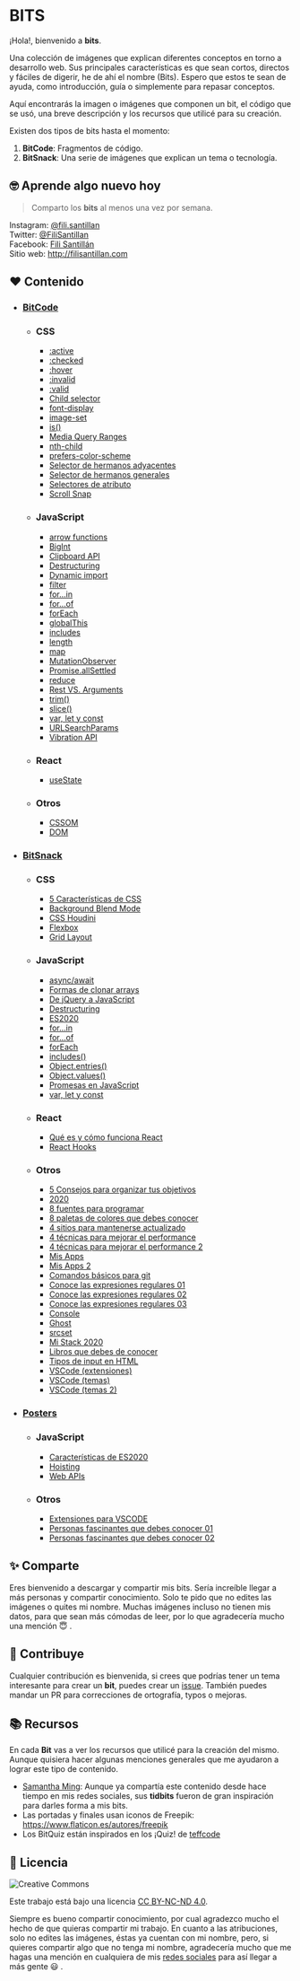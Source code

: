 # BITS

¡Hola!, bienvenido a **bits**.

Una colección de imágenes que explican diferentes conceptos en torno a desarrollo web. Sus principales características es que sean cortos, directos y fáciles de digerir, he de ahí el nombre (Bits). Espero que estos te sean de ayuda, como introducción, guía o simplemente para repasar conceptos.

Aquí encontrarás la imagen o imágenes que componen un bit, el código que se usó, una breve descripción y los recursos que utilicé para su creación.

Existen dos tipos de bits hasta el momento:

1. **BitCode**: Fragmentos de código.
2. **BitSnack**: Una serie de imágenes que explican un tema o tecnología.

## 🤓 Aprende algo nuevo hoy

> Comparto los **bits** al menos una vez por semana.

Instagram: [@fili.santillan](https://www.instagram.com/fili.santillan/)  
Twitter: [@FiliSantillan](https://twitter.com/FiliSantillan)  
Facebook: [Fili Santillán](https://www.facebook.com/FiliSantillan96/)  
Sitio web: http://filisantillan.com

## ❤ Contenido

-   ### [BitCode](/BitCode/)

    -   ### CSS
        -   [:active](BitCode/active/active.md)
        -   [:checked](BitCode/checked/checked.md)
        -   [:hover](BitCode/hover/hover.md)
        -   [:invalid](/BitCode/invalid/invalid.md)
        -   [:valid](/BitCode/valid/valid.md)
        -   [Child selector](BitCode/child-selector/child-selector.md)
        -   [font-display](/BitCode/font-display/font-display.md)
        -   [image-set](BitCode/image-set/image-set.md)
        -   [is()](BitCode/is/is.md)
        -   [Media Query Ranges](/BitCode/media-query-ranges/media-query-ranges.md)
        -   [nth-child](/BitCode/nth-child/nth-child.md)
        -   [prefers-color-scheme](/BitCode/prefers-color-scheme/prefers-color-scheme.md)
        -   [Selector de hermanos adyacentes](/BitCode/adjacent-sibling-selector/adjacent-sibling-selector.md)
        -   [Selector de hermanos generales](/BitCode/general-sibling-selector/general-sibling-selector.md)
        -   [Selectores de atributo](/BitCode/attribute-selectors/attribute-selectors.md)
        -   [Scroll Snap](/BitCode/scroll-snap/scroll-snap.md)

    -   ### JavaScript
        -   [arrow functions](/BitCode/arrow-functions/arrow-functions.md)
        -   [BigInt](/BitCode/BigInt/BigInt.md)
        -   [Clipboard API](/BitCode/ClipboardApi/clipboardApi.md)
        -   [Destructuring](/BitCode/Destructuring/destructuring.md)
        -   [Dynamic import](/BitCode/DynamicImport/dynamic-import.md)
        -   [filter](/BitCode/filter/filter.md)
        -   [for...in](/BitCode/for...in/for...in.md)
        -   [for...of](/BitCode/for...of/for...of.md)
        -   [forEach](/BitCode/forEach/forEach.md)
        -   [globalThis](/BitCode/globalThis/globalThis.md)
        -   [includes](/BitCode/includes/includes.md)
        -   [length](/BitCode/length/length.md)
        -   [map](/BitCode/map/map.md)
        -   [MutationObserver](/BitCode/mutationObserver/mutationObserver.md)
        -   [Promise.allSettled](/BitCode/Promise.allSettled/Promise.allSettled.md)
        -   [reduce](/BitCode/reduce/reduce.md)
        -   [Rest VS. Arguments](/BitCode/RestVSArguments/RestVSArguments.md)
        -   [trim()](/BitCode/trim/trim.md)
        -   [slice()](/BitCode/slice/slice.md)
        -   [var, let y const](./BitCode/var-let-const/var-let-const.md)
        -   [URLSearchParams](/BitCode/URLSearchParams/URLSearchParams.md)
        -   [Vibration API](/BitCode/vibration-api/vibration-api.md)

    -   ### React
        -   [useState](/BitCode/useState/useState.md)

    -   ### Otros
        -   [CSSOM](/BitCode/CSSOM/CSSOM.md)
        -   [DOM](/BitCode/DOM/DOM.md)

-   ### [BitSnack](/BitSnack/)

    -   ### CSS

        -   [5 Características de CSS](/BitSnack/css-features/css-features.md)
        -   [Background Blend Mode](/BitSnack/background-blend-mode/background-blend-mode.md)
        -   [CSS Houdini](/BitSnack/css-houdini/css-houdini.md)
        -   [Flexbox](/BitSnack/flexbox/flexbox.md)
        -   [Grid Layout](/BitSnack/grid-layout/grid-layout.md)

    -   ### JavaScript

        -   [async/await](/BitSnack/async-await/async-await.md)
        -   [Formas de clonar arrays](/BitSnack/clone-arrays/clone-arrays.md)
        -   [De jQuery a JavaScript](/BitSnack/jquery-js/jquery-js.md)
        -   [Destructuring](/BitSnack/Destructuring/destructuring.md)
        -   [ES2020](/BitSnack/ES2020/ES2020.md)
        -   [for...in](/BitSnack/for...in/for...in.md)
        -   [for...of](/BitSnack/for...of/for...of.md)
        -   [forEach](/BitSnack/forEach/forEach.md)
        -   [includes()](/BitSnack/includes/includes.md)
        -   [Object.entries()](/BitSnack/Object.entries/Object.entries.md)
        -   [Object.values()](/BitSnack/Object.values/Object.values.md)
        -   [Promesas en JavaScript](/BitSnack/promises/promises.md)
        -   [var, let y const](/BitSnack/var-let-const/var-let-const.md)

    -   ### React

        -   [Qué es y cómo funciona React](/BitSnack/react/react.md)
        -   [React Hooks](/BitSnack/react-hooks/react-hooks.md)

    -   ### Otros
        -   [5 Consejos para organizar tus objetivos](BitSnack/organization/organizacion.md)
        -   [2020](/BitSnack/2020/2020.md)
        -   [8 fuentes para programar](/BitSnack/fonts/fonts.md)
        -   [8 paletas de colores que debes conocer](/BitSnack/color-palettes/color-palettes.md)
        -   [4 sitios para mantenerse actualizado](/BitSnack/learn/learn.md)
        -   [4 técnicas para mejorar el performance](/BitSnack/performance/performance.md)
        -   [4 técnicas para mejorar el performance 2](/BitSnack/performance-2/performance-2.md)
        -   [Mis Apps](/BitSnack/apps/apps.md)
        -   [Mis Apps 2](/BitSnack/apps-2/apps-2.md)
        -   [Comandos básicos para git](/BitSnack/git-commands/git-commands.md)
        -   [Conoce las expresiones regulares 01](/BitSnack/regExp/regExp.md)
        -   [Conoce las expresiones regulares 02](/BitSnack/regExp2/regExp2.md)
        -   [Conoce las expresiones regulares 03](/BitSnack/regExp3/regExp3.md)
        -   [Console](/BitSnack/console/console.md)
        -   [Ghost](/BitSnack/Ghost/Ghost.md)
        -   [srcset](/BitSnack/srcset/srcset.md)
        -   [Mi Stack 2020](/BitSnack/stack-2020/stack.md)
        -   [Libros que debes de conocer](/BitSnack/books/books.md)
        -   [Tipos de input en HTML](/BitSnack/html-inputs/html-input.md)
        -   [VSCode (extensiones)](/BitSnack/vscode-extensions/VSCode-extensions.md)
        -   [VSCode (temas)](/BitSnack/vscode-theme/vscode-themes.md)
        -   [VSCode (temas 2)](/BitSnack/vscode-theme-2/vscode-themes-2.md)

-   ### [Posters](/posters/)
    -   ### JavaScript
        -   [Características de ES2020](/posters/javascript/ES2020/ES2020.png)
        -   [Hoisting](/posters/javascript/hoisting/hoisting.png)
        -   [Web APIs](/posters/javascript/webAPIs/webAPIs.png)

    -   ### Otros
        -   [Extensiones para VSCODE](/posters/vscode/vscode-extensions.png)
        -   [Personas fascinantes que debes conocer 01](/posters/others/creators/creators.png)
        -   [Personas fascinantes que debes conocer 02](/posters/others/creators/creators-02.png)

## ✨ Comparte

Eres bienvenido a descargar y compartir mis bits. Sería increíble llegar a más
personas y compartir conocimiento. Solo te pido que no edites las imágenes o quites
mi nombre. Muchas imágenes incluso no tienen mis datos, para que sean más cómodas de
leer, por lo que agradecería mucho una mención 😇 .

## 🤜 Contribuye

Cualquier contribución es bienvenida, si crees que podrías tener un tema interesante
para crear un **bit**, puedes crear un
[issue](https://github.com/FiliSantillan/Bits/issues). También puedes mandar un PR
para correcciones de ortografía, typos o mejoras.

## 📚 Recursos

En cada **Bit** vas a ver los recursos que utilicé para la creación del mismo. Aunque quisiera hacer algunas menciones generales que me ayudaron a lograr este tipo de contenido.

-   [Samantha Ming](https://www.instagram.com/samanthaming/): Aunque ya compartía
    este contenido desde hace tiempo en mis redes sociales, sus **tidbits** fueron de
    gran inspiración para darles forma a mis bits.
-   Las portadas y finales usan iconos de Freepik:
    https://www.flaticon.es/autores/freepik
-   Los BitQuiz están inspirados en los ¡Quiz! de
    [teffcode](https://gist.github.com/teffcode)

## 📜 Licencia

![Creative Commons](https://mirrors.creativecommons.org/presskit/buttons/80x15/svg/by-nc-nd.svg)

Este trabajo está bajo una licencia [CC BY-NC-ND 4.0](https://creativecommons.org/licenses/by-nc-nd/4.0/deed.es).

Siempre es bueno compartir conocimiento, por cual agradezco mucho el hecho de que quieras compartir mi trabajo. En cuanto a las atribuciones, solo no edites las imágenes, éstas ya cuentan con mi nombre, pero, si quieres compartir algo que no tenga mi nombre, agradecería mucho que me hagas una mención en cualquiera de mis [redes sociales](#aprende-algo-nuevo-hoy) para así llegar a más gente 😃 .
